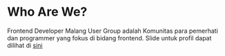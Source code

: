 # Who Are We?

Frontend Developer Malang User Group adalah Komunitas para pemerhati dan programmer yang fokus di bidang frontend. Slide untuk profil dapat dilihat di [sini](http://malangfrontend.github.io/ongischool-frontend-course/batch-1)

